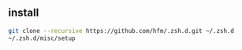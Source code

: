 ## install

```sh
git clone --recursive https://github.com/hfm/.zsh.d.git ~/.zsh.d
~/.zsh.d/misc/setup
```
